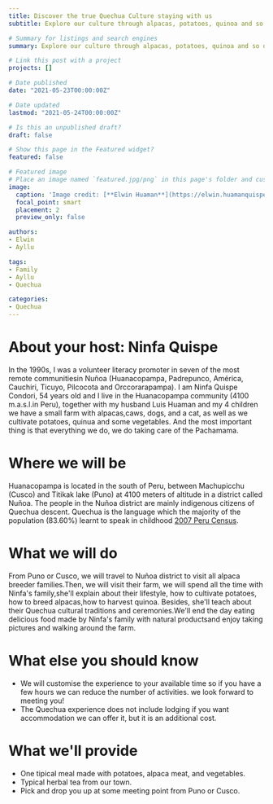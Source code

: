 ```yaml
---
title: Discover the true Quechua Culture staying with us
subtitle: Explore our culture through alpacas, potatoes, quinoa and so on by staying with us in a beautiful Quechua community.

# Summary for listings and search engines
summary: Explore our culture through alpacas, potatoes, quinoa and so on by staying with us in a beautiful Quechua community.

# Link this post with a project
projects: []

# Date published
date: "2021-05-23T00:00:00Z"

# Date updated
lastmod: "2021-05-24T00:00:00Z"

# Is this an unpublished draft?
draft: false

# Show this page in the Featured widget?
featured: false

# Featured image
# Place an image named `featured.jpg/png` in this page's folder and customize its options here.
image:
  caption: 'Image credit: [**Elwin Huaman**](https://elwin.huamanquispe.com/)'
  focal_point: smart
  placement: 2
  preview_only: false

authors:
- Elwin
- Ayllu

tags:
- Family
- Ayllu
- Quechua

categories:
- Quechua 
---
```


<!--more-->
# About your host: Ninfa Quispe
In the 1990s, I was a volunteer literacy promoter in seven of the most remote communitiesin Nuñoa (Huanacopampa, Padrepunco, América, Cauchiri, Ticuyo, Pilcocota and Orccorarapampa). I am Ninfa Quispe Condori, 54 years old and I live in the Huanacopampa community (4100 m.a.s.l.in Peru), together with my husband Luis Huaman and my 4 children we have a small farm with alpacas,caws, dogs, and a cat, as well as we cultivate potatoes, quinua and some vegetables. And the most important thing is that everything we do, we do taking care of the Pachamama.

# Where we will be
Huanacopampa is located in the south of Peru, between Machupicchu (Cusco) and Titikak lake (Puno) at 4100 meters of altitude in a district called Nuñoa. The people in the Nuñoa district are mainly indigenous citizens of Quechua descent. Quechua is the language which the majority of the population (83.60%) learnt to speak in childhood [2007 Peru Census](https://en.wikipedia.org/wiki/Nuñoa_District).

# What we will do
From Puno or Cusco, we will travel to Nuñoa district to visit all alpaca breeder families.Then, we will visit their farm, we will spend all the time with Ninfa's family,she'll explain about their lifestyle, how to cultivate potatoes, how to breed alpacas,how to harvest quinoa. Besides, she'll teach about their Quechua cultural traditions and ceremonies.We'll end the day eating delicious food made by Ninfa's family with natural productsand enjoy taking pictures and walking around the farm.

# What else you should know
* We will customise the experience to your available time so if you have a few hours we can reduce the number of activities. we look forward to meeting you!
* The Quechua experience does not include lodging if you want accommodation we can offer it, but it is an additional cost.

# What we'll provide
* One tipical meal made with potatoes, alpaca meat, and vegetables.
* Typical herbal tea from our town.
* Pick and drop you up at some meeting point from Puno or Cusco.